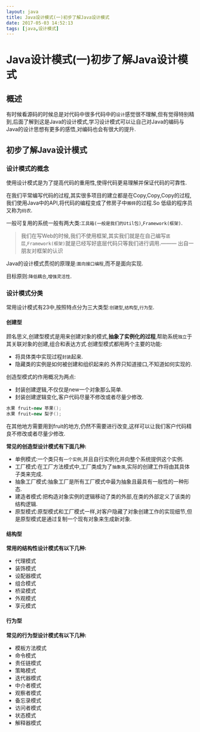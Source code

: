 ```yaml
---
layout: java
title: Java设计模式(一)初步了解Java设计模式
date: 2017-05-03 14:52:13
tags: [java,设计模式]
---
```


# Java设计模式(一)初步了解Java设计模式

## 概述

有时候看源码的时候总是对代码中很多代码中的`设计`感觉很不理解,但有觉得特别精到,后面了解到这是Java的设计模式,学习设计模式可以让自己对Java的编码与Java的设计思想有更多的感悟,对编码也会有很大的提升.

<!-- more -->

## 初步了解Java设计模式

### 设计模式的概念

使用设计模式是为了提高代码的重用性,使得代码更易理解并保证代码的可靠性.

在我们平常编写代码的过程,其实很多项目的建立都是在Copy,Copy,Copy的过程,我们使用Java中的API,将代码的编程变成了修房子中`搬砖`的过程.So 低级的程序员又称为`码农`.

一般可复用的系统一般有两大类:`工具箱(一般是我们的Util包)`,`Framework(框架)`.

> 我们在写Web的时候,我们不使用框架,其实我们就是在自己编写`底层`,`Framework(框架)`就是已经写好底层代码只等我们进行调用.——— 出自一朋友对框架的认识

Java的设计模式贯彻的原理是:`面向接口编程`,而不是面向实现.

目标原则:`降低耦合`,`增强灵活性`.

### 设计模式分类

常用设计模式有23中,按照特点分为三大类型:`创建型`,`结构型`,`行为型`.

#### 创建型

顾名思义,创建型模式是用来创建对象的模式,**抽象了实例化的过程**,帮助系统`独立`于其关联对象的创建,组合和表达方式.创建型模式都用两个主要的功能:

- 将具体类中实现过程`封装`起来.
- 隐藏类的实例是如何被创建和组织起来的.外界只知道接口,不知道如何实现的.

创造型模式的作用概况为两点:

- 封装创建逻辑,不仅仅是new一个对象那么简单.
- 封装创建逻辑变化,客户代码尽量不修改或者尽量少修改.

```Java
水果 fruit=new 苹果();
水果 fruit=new 梨子();
```

在其他地方需要用到fruit的地方,仍然不需要进行改变,这样可以让我们客户代码精良不修改或者尽量少修改.

**常见的创造型设计模式有下面几种:**

- 单例模式:一个类只有`一个实例`,并且自行实例化并向整个系统提供这个实例.
- 工厂模式:在工厂方法模式中,工厂类成为了`抽象类`,实际的创建工作将由其具体子类来完成.
- 抽象工厂模式:抽象工厂是所有工厂模式中最为抽象且最具有一般性的一种形态.
- 建造者模式:把构造对象实例的逻辑移动了类的外部,在类的外部定义了该类的结构逻辑.
- 原型模式:原型模式和工厂模式一样,对客户隐藏了对象创建工作的实现细节,但是原型模式是通过复制一个现有对象来生成新对象.

#### 结构型

**常用的结构性设计模式有以下几种:**

- 代理模式
- 装饰模式
- 设配器模式
- 组合模式
- 桥梁模式
- 外观模式
- 享元模式

#### 行为型

**常见的行为型设计模式有以下几种:**

- 模板方法模式
- 命令模式
- 责任链模式
- 策略模式
- 迭代器模式
- 中介者模式
- 观察者模式
- 备忘录模式
- 访问者模式
- 状态模式
- 解释器模式